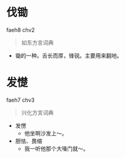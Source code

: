 # 伐锄
faeh8 chv2
> 如东方言词典
- 锄的一种。舌长而厚，锋锐。主要用来翻地。

# 发憷
faeh7 chv3
> 兴化方言词典
- 发愣
  - 他坐啊沙发上～。
- 胆怯、畏缩
  - 我一听他那个大嗓门就～。
